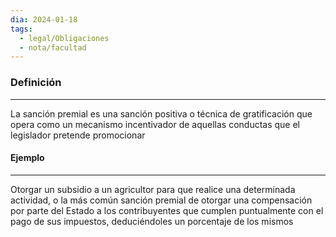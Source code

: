 ```yaml
---
dia: 2024-01-18
tags:
  - legal/Obligaciones
  - nota/facultad
---
```

### Definición
---
La sanción premial es una sanción positiva o técnica de gratificación que opera como un mecanismo incentivador de aquellas conductas que el legislador pretende promocionar

#### Ejemplo
---
Otorgar un subsidio a un agricultor para que realice una determinada actividad, o la más común sanción premial de otorgar una compensación por parte del Estado a los contribuyentes que cumplen puntualmente con el pago de sus impuestos, deduciéndoles un porcentaje de los mismos